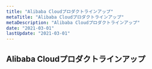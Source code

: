```yaml
---
title: "Alibaba Cloudプロダクトラインアップ"
metaTitle: "Alibaba Cloudプロダクトラインアップ"
metaDescription: "Alibaba Cloudプロダクトラインアップ"
date: "2021-03-01"
lastUpdate: "2021-03-01"
---
```



## Alibaba Cloudプロダクトラインアップ

